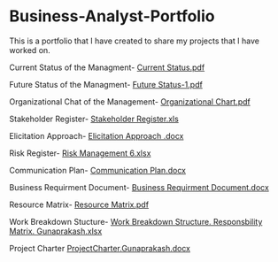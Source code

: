 # Business-Analyst-Portfolio
This is a portfolio that I have created to share my projects that I have worked on.

Current Status of the Managment- 
[Current Status.pdf](https://github.com/sguna12/Business-Analyst-Portfolio-/files/8499335/Current.Status.pdf)

Future Status of the Managment- 
[Future Status-1.pdf](https://github.com/sguna12/Business-Analyst-Portfolio-/files/8499329/Future.Status-1.pdf)

Organizational Chat of the Management-
[Organizational Chart.pdf](https://github.com/sguna12/Business-Analyst-Portfolio-/files/8499336/WEEK.4.Organizational.Chart.pdf)

Stakeholder Register-
[Stakeholder Register.xls](https://github.com/sguna12/Business-Analyst-Portfolio-/files/8499342/WEEK-3.Stakeholder.Register.xls)

Elicitation Approach-
[Elicitation Approach .docx](https://github.com/sguna12/Business-Analyst-Portfolio-/files/8499343/WEEK-4.Elicitation.Approach.docx)

Risk Register-
[Risk Management 6.xlsx](https://github.com/sguna12/Business-Analyst-Portfolio-/files/8499350/WEEK-7.Risk.Management.6.xlsx)

Communication Plan-
[Communication Plan.docx](https://github.com/sguna12/Business-Analyst-Portfolio-/files/8499353/Week-10.Communication.Plan.docx)

Business Requirment Document-
[Business Requirment Document.docx](https://github.com/sguna12/Business-Analyst-Portfolio-/files/8499357/Week9-.BRD.docx)

Resource Matrix-
[Resource Matrix.pdf](https://github.com/sguna12/Business-Analyst-Portfolio-/files/8499364/Resource.Matrix.pdf)

Work Breakdown Stucture-
[Work Breakdown Structure. Responsbility Matrix. Gunaprakash.xlsx]()

Project Charter
[ProjectCharter.Gunaprakash.docx]()


